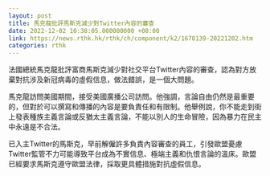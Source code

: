 ```yaml
---
layout: post
title: 馬克龍批評馬斯克減少對Twitter內容的審查
date: 2022-12-02 10:38:05.000000000 +08:00
link: https://news.rthk.hk/rthk/ch/component/k2/1678139-20221202.htm
categories: rthk
---
```


法國總統馬克龍批評富商馬斯克減少對社交平台Twitter內容的審查，認為對方放棄對抗涉及新冠病毒的虛假信息，做法錯誤，是一個大問題。

馬克龍訪問美國期間，接受美國廣播公司訪問。他強調，言論自由仍然是最重要的，但對於可以撰寫和傳播的內容是要負責任和有限制。他舉例說，你不能走到街上發表種族主義言論或反猶太主義言論，不能以別人的生命冒險，因為暴力在民主中永遠是不合法。

已入主Twitter的馬斯克，早前解僱許多負責內容審查的員工，引發歐盟憂慮Twitter監管不力可能導致平台成為不實信息、極端主義和仇恨言論的溫床。歐盟已經要求馬斯克遵守歐盟法律，採取更具體措施對抗虛假信息。
